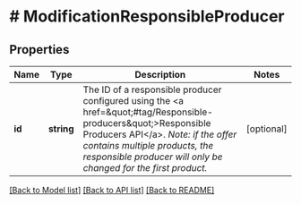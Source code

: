# # ModificationResponsibleProducer

## Properties

Name | Type | Description | Notes
------------ | ------------- | ------------- | -------------
**id** | **string** | The ID of a responsible producer configured using the &lt;a href&#x3D;\&quot;#tag/Responsible-producers\&quot;&gt;Responsible Producers API&lt;/a&gt;.  _Note: if the offer contains multiple products, the responsible producer will only be changed for the first product._ | [optional]

[[Back to Model list]](../../README.md#models) [[Back to API list]](../../README.md#endpoints) [[Back to README]](../../README.md)
